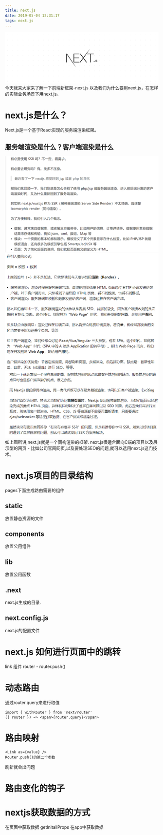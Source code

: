 ```yaml
---
title: next.js
date: 2019-05-04 12:31:17
tags: next.js
---
```

![你想输入的替代文字](next-js/next.png)
今天我来大家来了解一下前端新框架-next.js 
以及我们为什么要用next.js，在怎样的实际业务场景下用next.js。
<!-- more -->
# next.js是什么？
  Next.js是一个基于React实现的服务端渲染框架。
  ## 服务端渲染是什么？客户端渲染是什么
  ![你想输入的替代文字](next-js/1.png)
  ![你想输入的替代文字](next-js/2.png)
  ![你想输入的替代文字](next-js/3.png)
  如上图所讲,next.js就是一个同构渲染的框架.
  next.js很适合面向C端的项目以及展示型的网页 - 比如公司官网网页,以及要处理SEO的问题,就可以选用next.js这门技术。
# next.js项目的目录结构
  pages下面生成路由需要的组件
## static
  放置静态资源的文件
## components
  放置公用组件
## lib
  放置公用函数
## .next
  next.js生成的目录.
## next.config.js
  next.js的配置文件

# next.js 如何进行页面中的跳转
  link 组件
  router - router.push()

# 动态路由
  通过router.query来进行取值
  ```
  import { withRouter } from 'next/router'
  ({ router }) => <span>{router.query}</span>
  ```

# 路由映射
```
<Link as={value} />
Router.push()的第二个参数
```
刷新就会出问题


# 路由变化的钩子


# nextjs获取数据的方式

在页面中获取数据
getInitailProps
在app中获取数据

 